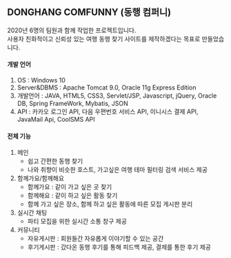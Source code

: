 ## DONGHANG COMFUNNY (동행 컴퍼니) 

2020년 6명의 팀원과 함께 작업한 프로젝트입니다.<br>
사용자 친화적이고 신뢰성 있는 여행 동행 찾기 사이트를 제작하겠다는 목표로 만들었습니다.

#### 개발 언어
1. OS : Windows 10
2. Server&DBMS : Apache Tomcat 9.0, Oracle 11g Express Edition
3. 개발언어 :  JAVA, HTML5, CSS3, Servlet/JSP, Javascript, jQuery, Oracle DB, Spring FrameWork, Mybatis, JSON
4. API : 카카오 로그인 API, 다음 우편번호 서비스 API, 이니시스 결제 API, JavaMail Api, CoolSMS API

#### 전체 기능
1. 메인
    * 쉽고 간편한 동행 찾기 
    * 나와 취향이 비슷한 호스트, 가고싶은 여행 테마 필터링 검색 서비스 제공
2. 함께가요/함께해요 
    * 함께가요 : 같이 가고 싶은 곳 찾기
    * 함께해요 : 같이 하고 싶은 활동 찾기
    * 함께 가고 싶은 장소, 함께 하고 싶은 활동에 따른 모집 게시판 분리
3. 실시간 채팅
    * 파티 모집을 위한 실시간 소통 창구 제공
4. 커뮤니티
    * 자유게시판 : 회원들간 자유롭게 이야기할 수 있는 공간 
    * 후기게시판 : 갔다온 동행 후기를 통해 피드백 제공, 결제를 통한 후기 제공


